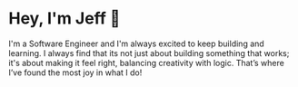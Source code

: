 # Hey, I'm Jeff 👋

I'm a Software Engineer and I'm always excited to keep building and learning. I always find that its not just about building something that works; it's about making it feel right, balancing creativity with logic.
That’s where I’ve found the most joy in what I do!
